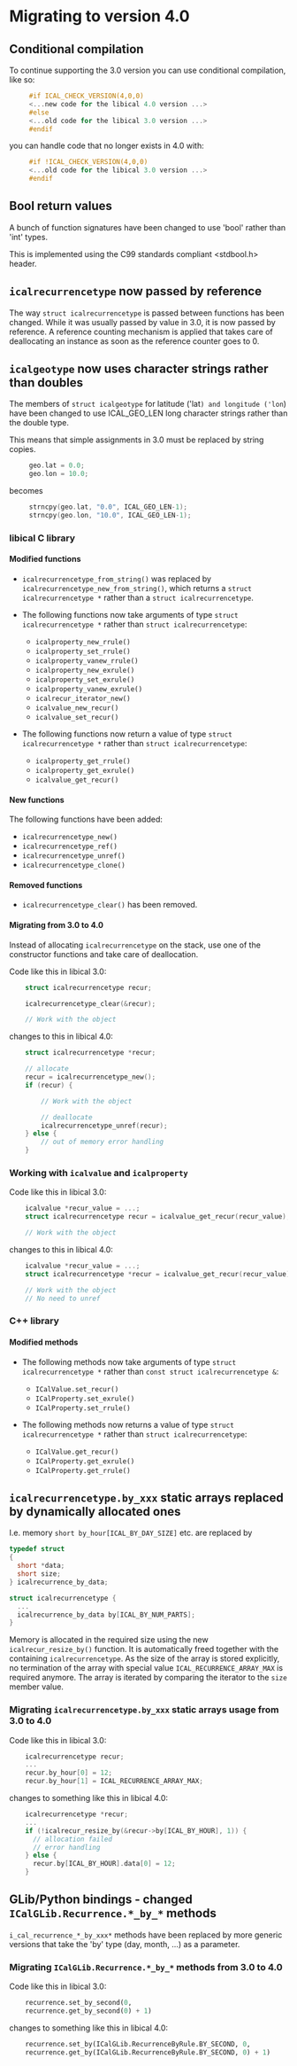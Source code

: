 # Migrating to version 4.0

## Conditional compilation

To continue supporting the 3.0 version you can use conditional compilation, like so:

```C
     #if ICAL_CHECK_VERSION(4,0,0)
     <...new code for the libical 4.0 version ...>
     #else
     <...old code for the libical 3.0 version ...>
     #endif
```

you can handle code that no longer exists in 4.0 with:

```C
     #if !ICAL_CHECK_VERSION(4,0,0)
     <...old code for the libical 3.0 version ...>
     #endif
```

## Bool return values

A bunch of function signatures have been changed to use 'bool' rather than 'int' types.

This is implemented using the C99 standards compliant <stdbool.h> header.

## `icalrecurrencetype` now passed by reference

The way `struct icalrecurrencetype` is passed between functions has been changed. While it was
usually passed by value in 3.0, it is now passed by reference. A reference counting mechanism is
applied that takes care of deallocating an instance as soon as the reference counter goes to 0.

## `icalgeotype` now uses character strings rather than doubles

The members of `struct icalgeotype` for latitude ('lat`) and longitude ('lon`) have been changed
to use ICAL_GEO_LEN long character strings rather than the double type.

This means that simple assignments in 3.0 must be replaced by string copies.

```C
     geo.lat = 0.0;
     geo.lon = 10.0;
```

becomes

```C
     strncpy(geo.lat, "0.0", ICAL_GEO_LEN-1);
     strncpy(geo.lon, "10.0", ICAL_GEO_LEN-1);
```

### libical C library

#### Modified functions

* `icalrecurrencetype_from_string()` was replaced by `icalrecurrencetype_new_from_string()`,
   which returns a `struct icalrecurrencetype *` rather than a `struct icalrecurrencetype`.
* The following functions now take arguments of type `struct icalrecurrencetype *` rather than
  `struct icalrecurrencetype`:
  * `icalproperty_new_rrule()`
  * `icalproperty_set_rrule()`
  * `icalproperty_vanew_rrule()`
  * `icalproperty_new_exrule()`
  * `icalproperty_set_exrule()`
  * `icalproperty_vanew_exrule()`
  * `icalrecur_iterator_new()`
  * `icalvalue_new_recur()`
  * `icalvalue_set_recur()`

* The following functions now return a value of type `struct icalrecurrencetype *` rather than
  `struct icalrecurrencetype`:
  * `icalproperty_get_rrule()`
  * `icalproperty_get_exrule()`
  * `icalvalue_get_recur()`

#### New functions

The following functions have been added:

* `icalrecurrencetype_new()`
* `icalrecurrencetype_ref()`
* `icalrecurrencetype_unref()`
* `icalrecurrencetype_clone()`

#### Removed functions

* `icalrecurrencetype_clear()` has been removed.

#### Migrating from 3.0 to 4.0

Instead of allocating `icalrecurrencetype` on the stack, use one of the constructor functions and
take care of deallocation.

Code like this in libical 3.0:

```C
    struct icalrecurrencetype recur;

    icalrecurrencetype_clear(&recur);

    // Work with the object
```

changes to this in libical 4.0:

```C
    struct icalrecurrencetype *recur;

    // allocate
    recur = icalrecurrencetype_new();
    if (recur) {

        // Work with the object

        // deallocate
        icalrecurrencetype_unref(recur);
    } else {
        // out of memory error handling
    }
```

### Working with `icalvalue` and `icalproperty`

Code like this in libical 3.0:

```C
    icalvalue *recur_value = ...;
    struct icalrecurrencetype recur = icalvalue_get_recur(recur_value);

    // Work with the object
```

changes to this in libical 4.0:

```C
    icalvalue *recur_value = ...;
    struct icalrecurrencetype *recur = icalvalue_get_recur(recur_value);

    // Work with the object
    // No need to unref
```

### C++ library

#### Modified methods

* The following methods now take arguments of type `struct icalrecurrencetype *` rather than `const
  struct icalrecurrencetype &`:
  * `ICalValue.set_recur()`
  * `ICalProperty.set_exrule()`
  * `ICalProperty.set_rrule()`

* The following methods now returns a value of type `struct icalrecurrencetype *` rather than
  `struct icalrecurrencetype`:
  * `ICalValue.get_recur()`
  * `ICalProperty.get_exrule()`
  * `ICalProperty.get_rrule()`

## `icalrecurrencetype.by_xxx` static arrays replaced by dynamically allocated ones

I.e. memory `short by_hour[ICAL_BY_DAY_SIZE]` etc. are replaced by

```c
typedef struct
{
  short *data;
  short size;
} icalrecurrence_by_data;

struct icalrecurrencetype {
  ...
  icalrecurrence_by_data by[ICAL_BY_NUM_PARTS];
}
```

Memory is allocated in the required size using the new `icalrecur_resize_by()` function. It is
automatically freed together with the containing `icalrecurrencetype`. As the size of the array is
stored explicitly, no termination of the array with special value `ICAL_RECURRENCE_ARRAY_MAX` is
required anymore.  The array is iterated by comparing the iterator to the `size` member value.

### Migrating `icalrecurrencetype.by_xxx` static arrays usage from 3.0 to 4.0

Code like this in libical 3.0:

```C
    icalrecurrencetype recur;
    ...
    recur.by_hour[0] = 12;
    recur.by_hour[1] = ICAL_RECURRENCE_ARRAY_MAX;
```

changes to something like this in libical 4.0:

```C
    icalrecurrencetype *recur;
    ...
    if (!icalrecur_resize_by(&recur->by[ICAL_BY_HOUR], 1)) {
      // allocation failed
      // error handling
    } else {
      recur.by[ICAL_BY_HOUR].data[0] = 12;
    }
```

## GLib/Python bindings - changed `ICalGLib.Recurrence.*_by_*` methods

`i_cal_recurrence_*_by_xxx*` methods have been replaced by more generic versions that take the 'by'
type (day, month, ...) as a parameter.

### Migrating `ICalGLib.Recurrence.*_by_*` methods from 3.0 to 4.0

Code like this in libical 3.0:

```python
    recurrence.set_by_second(0,
    recurrence.get_by_second(0) + 1)
```

changes to something like this in libical 4.0:

```python
    recurrence.set_by(ICalGLib.RecurrenceByRule.BY_SECOND, 0,
    recurrence.get_by(ICalGLib.RecurrenceByRule.BY_SECOND, 0) + 1)
```
